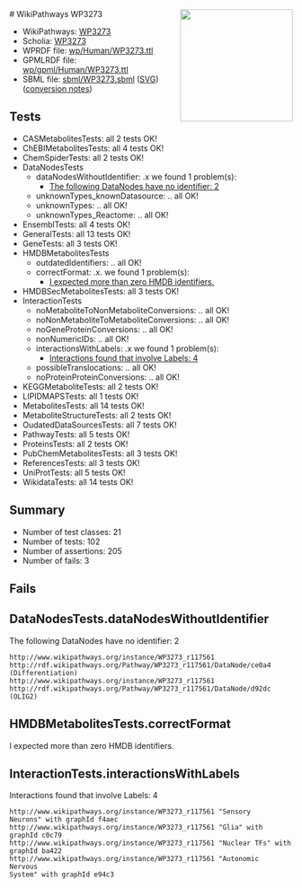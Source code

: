 <img style="float: right; width: 200px" src="../logo.png" />
# WikiPathways WP3273

* WikiPathways: [WP3273](https://identifiers.org/wikipathways:WP3273)
* Scholia: [WP3273](https://scholia.toolforge.org/wikipathways/WP3273)
* WPRDF file: [wp/Human/WP3273.ttl](../wp/Human/WP3273.ttl)
* GPMLRDF file: [wp/gpml/Human/WP3273.ttl](../wp/gpml/Human/WP3273.ttl)
* SBML file: [sbml/WP3273.sbml](../sbml/WP3273.sbml) ([SVG](../sbml/WP3273.svg)) ([conversion notes](../sbml/WP3273.txt))

## Tests
* CASMetabolitesTests: all 2 tests OK!
* ChEBIMetabolitesTests: all 4 tests OK!
* ChemSpiderTests: all 2 tests OK!
* DataNodesTests
    * dataNodesWithoutIdentifier: .x we found 1 problem(s):
        * [The following DataNodes have no identifier: 2](#d2d32fa1)
    * unknownTypes_knownDatasource: .. all OK!
    * unknownTypes: .. all OK!
    * unknownTypes_Reactome: .. all OK!
* EnsemblTests: all 4 tests OK!
* GeneralTests: all 13 tests OK!
* GeneTests: all 3 tests OK!
* HMDBMetabolitesTests
    * outdatedIdentifiers: .. all OK!
    * correctFormat: .x. we found 1 problem(s):
        * [I expected more than zero HMDB identifiers.](#ad154c1e)
* HMDBSecMetabolitesTests: all 3 tests OK!
* InteractionTests
    * noMetaboliteToNonMetaboliteConversions: .. all OK!
    * noNonMetaboliteToMetaboliteConversions: .. all OK!
    * noGeneProteinConversions: .. all OK!
    * nonNumericIDs: .. all OK!
    * interactionsWithLabels: .x we found 1 problem(s):
        * [Interactions found that involve Labels: 4](#630d267b)
    * possibleTranslocations: .. all OK!
    * noProteinProteinConversions: .. all OK!
* KEGGMetaboliteTests: all 2 tests OK!
* LIPIDMAPSTests: all 1 tests OK!
* MetabolitesTests: all 14 tests OK!
* MetaboliteStructureTests: all 2 tests OK!
* OudatedDataSourcesTests: all 7 tests OK!
* PathwayTests: all 5 tests OK!
* ProteinsTests: all 2 tests OK!
* PubChemMetabolitesTests: all 3 tests OK!
* ReferencesTests: all 3 tests OK!
* UniProtTests: all 5 tests OK!
* WikidataTests: all 14 tests OK!


## Summary

* Number of test classes: 21
* Number of tests: 102
* Number of assertions: 205
* Number of fails: 3

## Fails

<a name="d2d32fa1" />

## DataNodesTests.dataNodesWithoutIdentifier

The following DataNodes have no identifier: 2
```
http://www.wikipathways.org/instance/WP3273_r117561 http://rdf.wikipathways.org/Pathway/WP3273_r117561/DataNode/ce0a4 (Differentiation)
http://www.wikipathways.org/instance/WP3273_r117561 http://rdf.wikipathways.org/Pathway/WP3273_r117561/DataNode/d92dc (OLIG2)
```

<a name="ad154c1e" />

## HMDBMetabolitesTests.correctFormat

I expected more than zero HMDB identifiers.
<a name="630d267b" />

## InteractionTests.interactionsWithLabels

Interactions found that involve Labels: 4
```
http://www.wikipathways.org/instance/WP3273_r117561 "Sensory
Neurons" with graphId f4aec
http://www.wikipathways.org/instance/WP3273_r117561 "Glia" with graphId c0c79
http://www.wikipathways.org/instance/WP3273_r117561 "Nuclear TFs" with graphId ba422
http://www.wikipathways.org/instance/WP3273_r117561 "Autonomic
Nervous
System" with graphId e94c3
```

